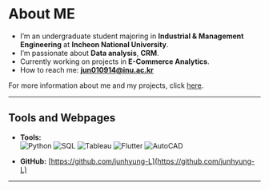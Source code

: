 # About ME

- I’m an undergraduate student majoring in **Industrial & Management Engineering** at **Incheon National University**.  
- I’m passionate about **Data analysis**, **CRM**.  
- Currently working on projects in **E-Commerce Analytics**.  
- How to reach me: **jun010914@inu.ac.kr**  

For more information about me and my projects, click [here](https://github.com/junhyung-L/Resume).

---

## Tools and Webpages

- **Tools:**  
![Python](https://img.shields.io/badge/Python-3776AB?style=for-the-badge&logo=python&logoColor=white) 
![SQL](https://img.shields.io/badge/SQL-336791?style=for-the-badge&logo=postgresql&logoColor=white) 
![Tableau](https://img.shields.io/badge/Tableau-E97627?style=for-the-badge&logo=tableau&logoColor=white) 
![Flutter](https://img.shields.io/badge/Flutter-02569B?style=for-the-badge&logo=flutter&logoColor=white) 
![AutoCAD](https://img.shields.io/badge/AutoCAD-CC0000?style=for-the-badge&logo=autodesk&logoColor=white)
   
- **GitHub:** [https://github.com/junhyung-L](https://github.com/junhyung-L)   

---


